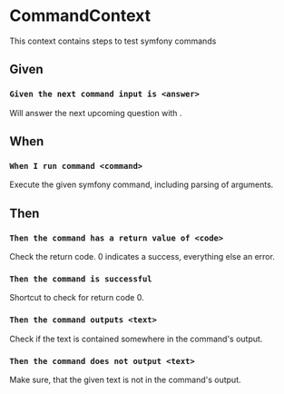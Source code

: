 # CommandContext
This context contains steps to test symfony commands

## Given
### `Given the next command input is <answer>`
Will answer the next upcoming question with <answer>.

## When
### `When I run command <command>`
Execute the given symfony command, including parsing of arguments.

## Then
### `Then the command has a return value of <code>`
Check the return code. 0 indicates a success, everything else an error.
### `Then the command is successful`
Shortcut to check for return code 0.
### `Then the command outputs <text>`
Check if the text is contained somewhere in the command's output.
### `Then the command does not output <text>`
Make sure, that the given text is not in the command's output.